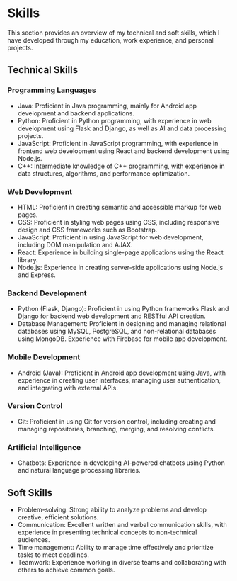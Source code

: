 # Skills

This section provides an overview of my technical and soft skills, which I have developed through my education, work experience, and personal projects.

## Technical Skills

### Programming Languages

- Java: Proficient in Java programming, mainly for Android app development and backend applications.
- Python: Proficient in Python programming, with experience in web development using Flask and Django, as well as AI and data processing projects.
- JavaScript: Proficient in JavaScript programming, with experience in frontend web development using React and backend development using Node.js.
- C++: Intermediate knowledge of C++ programming, with experience in data structures, algorithms, and performance optimization.

### Web Development

- HTML: Proficient in creating semantic and accessible markup for web pages.
- CSS: Proficient in styling web pages using CSS, including responsive design and CSS frameworks such as Bootstrap.
- JavaScript: Proficient in using JavaScript for web development, including DOM manipulation and AJAX.
- React: Experience in building single-page applications using the React library.
- Node.js: Experience in creating server-side applications using Node.js and Express.

### Backend Development

- Python (Flask, Django): Proficient in using Python frameworks Flask and Django for backend web development and RESTful API creation.
- Database Management: Proficient in designing and managing relational databases using MySQL, PostgreSQL, and non-relational databases using MongoDB. Experience with Firebase for mobile app development.

### Mobile Development

- Android (Java): Proficient in Android app development using Java, with experience in creating user interfaces, managing user authentication, and integrating with external APIs.

### Version Control

- Git: Proficient in using Git for version control, including creating and managing repositories, branching, merging, and resolving conflicts.

### Artificial Intelligence

- Chatbots: Experience in developing AI-powered chatbots using Python and natural language processing libraries.

## Soft Skills

- Problem-solving: Strong ability to analyze problems and develop creative, efficient solutions.
- Communication: Excellent written and verbal communication skills, with experience in presenting technical concepts to non-technical audiences.
- Time management: Ability to manage time effectively and prioritize tasks to meet deadlines.
- Teamwork: Experience working in diverse teams and collaborating with others to achieve common goals.
